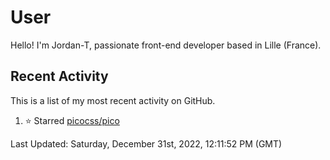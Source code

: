 # User

Hello! I'm Jordan-T, passionate front-end developer based in Lille (France).

## Recent Activity

This is a list of my most recent activity on GitHub.

<!--RECENT_ACTIVITY:start-->
1. ⭐ Starred [picocss/pico](https://github.com/picocss/pico)
<!--RECENT_ACTIVITY:end-->

<!--RECENT_ACTIVITY:last_update-->
Last Updated: Saturday, December 31st, 2022, 12:11:52 PM (GMT)
<!--RECENT_ACTIVITY:last_update_end-->
